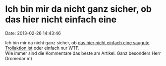 Ich bin mir da nicht ganz sicher, ob das hier nicht einfach eine
================================================================

Date: 2013-02-26 14:43:46

Ich bin mir da nicht ganz sicher, ob [das hier nicht einfach eine
saugute Trollaktion
ist](http://www.spiegel.de/karriere/berufsleben/berliner-firma-stellt-autisten-als-it-spezialisten-ein-a-885080.html)
oder einfach nur WTF.\
Wie immer sind die Kommentare das beste am Artikel. Ganz besonders Herr
Dromedar m)
